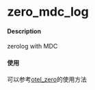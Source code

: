 # zero_mdc_log

#### Description
zerolog with MDC

#### 使用

可以参考[otel_zero](https://github.com/Himan000/otel_zero.git)的使用方法
